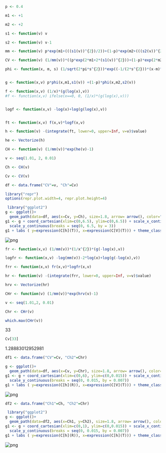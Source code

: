 ```R
p <- 0.4
```


```R
m1 <- +1
```


```R
m2 <- +2
```


```R
s1 <- function(v) v
```


```R
s2 <- function(v) v-1
```


```R
mm <- function(v) p*exp(m1+(((s1(v))^{2})/2))+(1-p)*exp(m2+(((s2(v))^{2})/2))
```


```R
CV <- function(v) (1/mm(v))*((p*exp(2*m1+2*(s1(v))^{2}))+(1-p)*exp(2*m2+2*(s2(v))^{2})-(mm(v))^{2})^{1/2}
```


```R
phi <- function(x, m, s) (1/sqrt(2*pi*s^{2}))*exp((-1/(2*s^{2}))*(x-m)^{2})
```


```R

g <- function(x,v) p*phi(x,m1,s1(v)) +(1-p)*phi(x,m2,s2(v))
```


```R
f <- function(x,v) (1/x)*(g(log(x),v))
#f <- function(x,v) ifelse(x==0, 0, (1/x)*(g(log(x),v)))
```


```R

logf <- function(x,v) -log(x)+log(g(log(x),v))
```


```R

ft <- function(x,v) f(x,v)*logf(x,v)
```


```R
h <- function(v) -(integrate(ft, lower=0, upper=Inf, v=v)$value)
```


```R
he <- Vectorize(h)
```


```R
CH <- function(v) (1/mm(v))*exp(he(v)-1)
```


```R
v <- seq(1.01, 2, 0.01)
```


```R
Ch <- CH(v)
```


```R
Cv <- CV(v)
```


```R
df <- data.frame("CV"=v, "Ch"=Cv)
```


```R
library("repr")
options(repr.plot.width=4, repr.plot.height=4)
```


```R
 library("ggplot2")
g <- ggplot()+
  geom_path(data=df, aes(x=Cv, y=Ch), size=1.8, arrow= arrow(), color="blue1")
g1 <- g + coord_cartesian(xlim=c(0,6.5), ylim=c(0,6.5)) + scale_x_continuous(breaks = seq(0, 6.5, by = 2)) +
  scale_y_continuous(breaks = seq(0, 6.5, by = 3))
g1 + labs ( y=expression(C[h](T)), x=expression(C[V](T))) + theme_classic()
```


![png](output_20_0.png)



```R
fr <- function(x,v) (1/mm(v))*(1/x^{2})*(g(-log(x),v))
```


```R
logfr <- function(x,v) -log(mm(v))-2*log(x)+log(g(-log(x),v))
```


```R
frr <- function(x,v) fr(x,v)*logfr(x,v)
```


```R
hr <- function(v) -(integrate(frr, lower=0, upper=Inf, v=v)$value)
```


```R
hrv <- Vectorize(hr)
```


```R
CHr <- function(v) (1/mm(v))*exp(hrv(v)-1)
```


```R
v <- seq(1.01,2, 0.01)
```


```R
Chr <- CHr(v)
```


```R
which.max(CHr(v))
```


33



```R
Cv[33]
```


1.28883012952981



```R
df1 <- data.frame("CV"=Cv, "Ch2"=Chr)
```


```R
g <- ggplot()+
  geom_path(data=df, aes(x=Cv, y=Chr), size=1.8, arrow= arrow(), color="maroon")
g1 <- g + coord_cartesian(xlim=c(0,6), ylim=c(0,0.015)) + scale_x_continuous(breaks = seq(0, 6, by = 2)) +
  scale_y_continuous(breaks = seq(0, 0.015, by = 0.007))
g1 + labs ( y=expression(C[h](R)), x=expression(C[V](T))) + theme_classic()
```


![png](output_32_0.png)



```R
df2 <- data.frame("Ch1"=Ch, "Ch2"=Chr)
```


```R
 library("ggplot2")
g <- ggplot()+
  geom_path(data=df2, aes(x=Ch1, y=Ch2), size=1.8, arrow= arrow(), color="forestgreen")
g1 <- g + coord_cartesian(xlim=c(0,1), ylim=c(0,0.015)) + scale_x_continuous(breaks = seq(0, 1, by = 0.3)) +
  scale_y_continuous(breaks = seq(0, 0.015, by = 0.007))
g1 + labs ( y=expression(C[h](R)), x=expression(C[h](T))) + theme_classic()
```


![png](output_34_0.png)



```R

```
